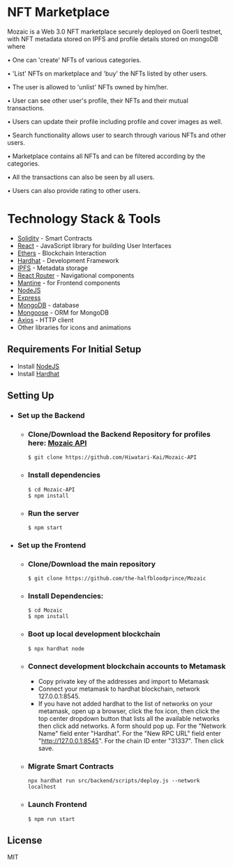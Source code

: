 # NFT Marketplace

Mozaic is a Web 3.0 NFT marketplace securely deployed on Goerli testnet, with NFT metadata stored on IPFS and profile details stored on mongoDB where

• One can 'create' NFTs of various categories.

• 'List' NFTs on marketplace and 'buy' the NFTs listed by other users.

• The user is allowed to 'unlist' NFTs owned by him/her.

• User can see other user's profile, their NFTs and their mutual transactions.

• Users can update their profile including profile and cover images as well.

• Search functionality allows user to search through various NFTs and other users.

• Marketplace contains all NFTs and can be filtered according by the categories.

• All the transactions can also be seen by all users.

• Users can also provide rating to other users.

# Technology Stack & Tools

- [Solidity](https://soliditylang.org/) - Smart Contracts
- [React](https://reactjs.org/) - JavaScript library for building User Interfaces
- [Ethers](https://docs.ethers.io/v5/) - Blockchain Interaction
- [Hardhat](https://hardhat.org/) - Development Framework
- [IPFS](https://ipfs.io/) - Metadata storage
- [React Router](https://v5.reactrouter.com/) -  Navigational components
- [Mantine](https://mantine.dev/) - for Frontend components
- [NodeJS](https://nodejs.org/en/)
- [Express](https://expressjs.com/) 
- [MongoDB](https://www.mongodb.com/) - database
- [Mongoose](https://mongoosejs.com/) - ORM for MongoDB
- [Axios](https://axios-http.com/) - HTTP client
- Other libraries for icons and animations

## Requirements For Initial Setup
- Install [NodeJS](https://nodejs.org/en/)
- Install [Hardhat](https://hardhat.org/)

## Setting Up

- ### Set up the Backend

  - ### Clone/Download the Backend Repository for profiles here: [Mozaic API](https://github.com/Hiwatari-Kai/Mozaic-API)
    ```
    $ git clone https://github.com/Hiwatari-Kai/Mozaic-API
    ```

  - ### Install dependencies
    ```
    $ cd Mozaic-API
    $ npm install
    ```

  - ### Run the server
    ```
    $ npm start
    ```

- ### Set up the Frontend

  - ### Clone/Download the main repository
    ```
    $ git clone https://github.com/the-halfbloodprince/Mozaic
    ```

  - ### Install Dependencies:
      ```
      $ cd Mozaic
      $ npm install
      ```

  - ### Boot up local development blockchain
    ```
    $ npx hardhat node
    ```

  - ### Connect development blockchain accounts to Metamask
    - Copy private key of the addresses and import to Metamask
    - Connect your metamask to hardhat blockchain, network 127.0.0.1:8545.
    - If you have not added hardhat to the list of networks on your metamask, open up a browser, click the fox icon, then click the top center dropdown button that lists all the available networks then click add networks. A form should pop up. For the "Network Name" field enter "Hardhat". For the "New RPC URL" field enter "http://127.0.0.1:8545". For the chain ID enter "31337". Then click save.  


  - ### Migrate Smart Contracts
    ```
    npx hardhat run src/backend/scripts/deploy.js --network localhost
    ```

  - ### Launch Frontend
    ```
    $ npm run start
    ```

License
----
MIT